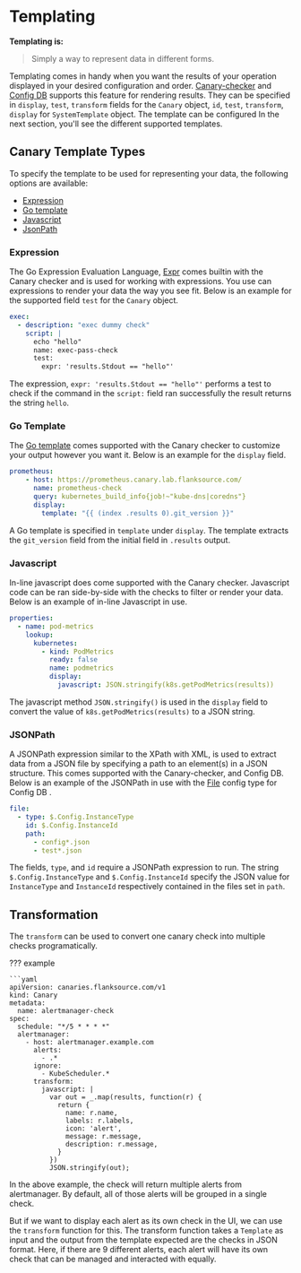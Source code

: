 # Templating
**Templating is:**
> Simply a way to represent data in different forms.

Templating comes in handy when you want the results of your operation displayed in your desired configuration and order. [Canary-checker](/canary-checker/overview/) and [Config DB](/config-db/tutorials/getting-started-configdb) supports this feature for rendering results. They can be specified in `display`, `test`, `transform` fields for the `Canary` object, `id`, `test`, `transform`, `display` for `SystemTemplate` object. The template can be configured In the next section, you'll see the different supported templates.

## Canary Template Types
To specify the template to be used for representing your data, the following options are available:

- [Expression](#expression)
- [Go template](#go-template)
- [Javascript](#javascript)
- [JsonPath](#jsonpath)

### Expression 
The Go Expression Evaluation Language, [Expr](https://github.com/antonmedv/expr/) comes builtin with the Canary checker and is used for working with expressions. You use can expressions to render your data the way you see fit. 
Below is an example for the supported field `test` for the `Canary` object.

```yaml
exec:
  - description: "exec dummy check"
    script: |
      echo "hello"
      name: exec-pass-check
      test:
        expr: 'results.Stdout == "hello"'
```
The expression, `expr: 'results.Stdout == "hello"'` performs a test to check if the command in the `script:` field ran successfully the result returns the string `hello`.

### Go Template
The [Go template](https://pkg.go.dev/text/template) comes supported with the Canary checker to customize your output however you want it. 
Below is an example for the `display` field. 
```yaml
prometheus:
    - host: https://prometheus.canary.lab.flanksource.com/
      name: prometheus-check
      query: kubernetes_build_info{job!~"kube-dns|coredns"}
      display:
        template: "{{ (index .results 0).git_version }}"
```
A Go template is specified in `template` under `display`. The template extracts the `git_version` field from the initial field in `.results` output. 

### Javascript
In-line javascript does come supported with the Canary checker. Javascript code can be ran side-by-side with the checks to filter or render your data. 
Below is an example of in-line Javascript in use.
```yaml
properties:
  - name: pod-metrics
    lookup:
      kubernetes:
        - kind: PodMetrics
          ready: false
          name: podmetrics
          display:
            javascript: JSON.stringify(k8s.getPodMetrics(results))  
```
The javascript method `JSON.stringify()` is used in the `display` field to convert the value of `k8s.getPodMetrics(results)` to a JSON string.

### JSONPath
A JSONPath expression similar to the XPath with XML, is used to extract data from a JSON file by specifying a path to an element(s) in a JSON structure. This comes supported with the Canary-checker, and Config DB.
Below is an example of the JSONPath in use with the [File](/reference/config-db/config-types/file/) config type for Config DB .
```yaml
file:
  - type: $.Config.InstanceType
    id: $.Config.InstanceId
    path:
      - config*.json
      - test*.json
```
The fields, `type`, and `id` require a JSONPath expression to run. The string `$.Config.InstanceType` and `$.Config.InstanceId` specify the JSON value for `InstanceType` and `InstanceId` respectively contained in the files set in `path`.

## Transformation

The `transform` can be used to convert one canary check into multiple checks programatically. 

??? example

    ```yaml
    apiVersion: canaries.flanksource.com/v1
    kind: Canary
    metadata:
      name: alertmanager-check
    spec:
      schedule: "*/5 * * * *"
      alertmanager:
        - host: alertmanager.example.com
          alerts:
            - .*
          ignore:
            - KubeScheduler.*
          transform:
            javascript: |
              var out = _.map(results, function(r) {
                return {
                  name: r.name,
                  labels: r.labels,
                  icon: 'alert',
                  message: r.message,
                  description: r.message,
                }
              })
              JSON.stringify(out);

In the above example, the check will return multiple alerts from alertmanager. By default, all of those alerts will be grouped in a single check.

But if we want to display each alert as its own check in the UI, we can use the `transform` function for this. The transform function takes a `Template` as input and the output from the template expected
are the checks in JSON format. Here, if there are 9 different alerts, each alert will have its own check that can be managed and interacted with equally.
